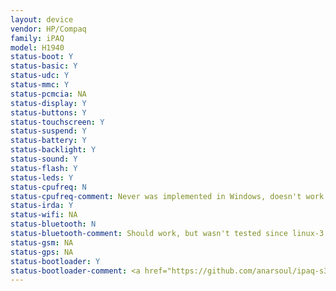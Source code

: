 ```yaml
---
layout: device
vendor: HP/Compaq
family: iPAQ
model: H1940
status-boot: Y
status-basic: Y
status-udc: Y
status-mmc: Y
status-pcmcia: NA
status-display: Y
status-buttons: Y
status-touchscreen: Y
status-suspend: Y
status-battery: Y
status-backlight: Y
status-sound: Y
status-flash: Y
status-leds: Y
status-cpufreq: N
status-cpufreq-comment: Never was implemented in Windows, doesn't work properly in Linux due LCD power dependency on PWM
status-irda: Y
status-wifi: NA
status-bluetooth: N
status-bluetooth-comment: Should work, but wasn't tested since linux-3.1
status-gsm: NA
status-gps: NA
status-bootloader: Y
status-bootloader-comment: <a href="https://github.com/anarsoul/ipaq-s3c24xx-u-boot">Custom u-boot tree</a>
---
```

